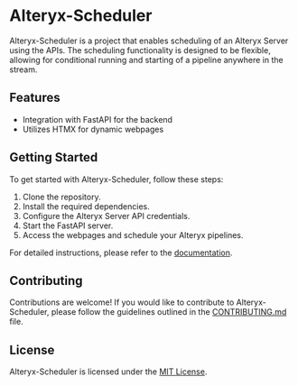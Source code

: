 # Alteryx-Scheduler

Alteryx-Scheduler is a project that enables scheduling of an Alteryx Server using the APIs. The scheduling functionality is designed to be flexible, allowing for conditional running and starting of a pipeline anywhere in the stream.

## Features

- Integration with FastAPI for the backend
- Utilizes HTMX for dynamic webpages

## Getting Started

To get started with Alteryx-Scheduler, follow these steps:

1. Clone the repository.
2. Install the required dependencies.
3. Configure the Alteryx Server API credentials.
4. Start the FastAPI server.
5. Access the webpages and schedule your Alteryx pipelines.

For detailed instructions, please refer to the [documentation](/docs).

## Contributing

Contributions are welcome! If you would like to contribute to Alteryx-Scheduler, please follow the guidelines outlined in the [CONTRIBUTING.md](/CONTRIBUTING.md) file.

## License

Alteryx-Scheduler is licensed under the [MIT License](/LICENSE).


